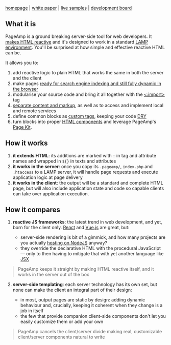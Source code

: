 [homepage](http://pageamp.org) | [white paper](https://github.com/ubimate/pageamp/wiki/White-Paper) | [live samples](http://pageamp.org/#see-it-in-action) | [development board](https://trello.com/b/aULGQZAd)

## What it is

PageAmp is a ground breaking server-side tool for web developers. It [makes HTML reactive](https://github.com/ubimate/pageamp/wiki/White-Paper#reactivity) and it's designed to work in a standard [LAMP environment](https://en.wikipedia.org/wiki/LAMP_(software_bundle)). You'll be surprised at how simple and effective reactive HTML can be.

It allows you to:

1. add reactive logic to plain HTML that works the same in both the server and the client
2. make pages [ready for search engine indexing and still fully dynamic in the browser](https://github.com/ubimate/pageamp/wiki/White-Paper#isomorphism)
3. modularise your source code and bring it all together with the [<:import>](https://github.com/ubimate/pageamp/wiki/White-Paper#isomorphism) tag
4. [separate content and markup](https://github.com/ubimate/pageamp/wiki/White-Paper#data-binding), as well as to access and implement local and remote services
5. define common blocks as [custom tags](https://github.com/ubimate/pageamp/wiki/White-Paper#custom-tags), keeping your code [DRY](https://en.wikipedia.org/wiki/Don%27t_repeat_yourself)
6. turn blocks into proper [HTML components](https://github.com/ubimate/pageamp/wiki/White-Paper#components) and leverage PageAmp's [Page Kit](http://devel.ubimate.com/).

## How it works

1. **it extends HTML**: its additions are marked with `:` in tag and attribute names and wrapped in `${}` in texts and attributes
2. **it works in the server**: once you copy its `.pageamp/`, `index.php` and `.htaccess` to a LAMP server, it will handle page requests and execute application logic at page delivery
3. **it works in the client**: the output will be a standard and complete HTML page, but will also include application state and code so capable clients can take over application execution.

## How it compares

1. **reactive JS frameworks**: the latest trend in web development, and yet, born for the client only. [React](https://reactjs.org/) and [Vue.js](https://vuejs.org/) are great, but:

   * server-side rendering is bit of a gimmick, and how many projects are you actually [hosting on NodeJS](https://w3techs.com/technologies/overview/programming_language/all) anyway?
   * they override the declarative HTML with the procedural JavaScript — only to then having to mitigate that with yet another language like [JSX](https://reactjs.org/docs/introducing-jsx.html)

> PageAmp keeps it straight by making HTML reactive itself, and it works in the server out of the box

2. **server-side templating**: each server technology has its own set, but none can make the client an integral part of their design:

   * in most, output pages are static by design: adding dynamic behaviour and, crucially, keeping it coherent when they change is a job in itself
   * the few that provide companion client-side components don't let you easily customize them or add your own

> PageAmp cancels the client/server divide making real, customizable client/server components natural to write
